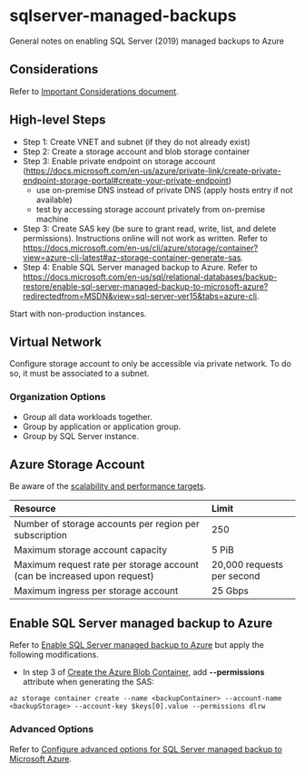 # sqlserver-managed-backups
General notes on enabling SQL Server (2019) managed backups to Azure

## Considerations ##
Refer to [Important Considerations document](https://docs.microsoft.com/en-us/sql/relational-databases/backup-restore/sql-server-managed-backup-to-microsoft-azure?view=sql-server-ver15#important-considerations).

## High-level Steps ##
* Step 1: Create VNET and subnet (if they do not already exist)
* Step 2: Create a storage account and blob storage container
* Step 3: Enable private endpoint on storage account (https://docs.microsoft.com/en-us/azure/private-link/create-private-endpoint-storage-portal#create-your-private-endpoint)
	- use on-premise DNS instead of private DNS (apply hosts entry if not available)
	- test by accessing storage account privately from on-premise machine
* Step 3: Create SAS key (be sure to grant read, write, list, and delete permissions). Instructions online will not work as written. Refer to https://docs.microsoft.com/en-us/cli/azure/storage/container?view=azure-cli-latest#az-storage-container-generate-sas.
* Step 4: Enable SQL Server managed backup to Azure. Refer to https://docs.microsoft.com/en-us/sql/relational-databases/backup-restore/enable-sql-server-managed-backup-to-microsoft-azure?redirectedfrom=MSDN&view=sql-server-ver15&tabs=azure-cli.

Start with non-production instances.

## Virtual Network ##
Configure storage account to only be accessible via private network. To do so, it must be associated to a subnet.

### Organization Options ###
* Group all data workloads together.
* Group by application or application group.
* Group by SQL Server instance.

## Azure Storage Account ##
Be aware of the [scalability and performance targets](https://docs.microsoft.com/en-us/azure/storage/common/scalability-targets-standard-account).

| Resource                                                                 | Limit                      |
|:------------------------------------------------------------------------ |:---------------------------|
| Number of storage accounts per region per subscription                   | 250                        |
| Maximum storage account capacity                                         | 5 PiB                      |
| Maximum request rate per storage account (can be increased upon request) | 20,000 requests per second |
| Maximum ingress per storage account                                      | 25 Gbps                    |

## Enable SQL Server managed backup to Azure ##
Refer to [Enable SQL Server managed backup to Azure](https://docs.microsoft.com/en-us/sql/relational-databases/backup-restore/enable-sql-server-managed-backup-to-microsoft-azure?view=sql-server-ver15&tabs=azure-cli#enable-managed-backup-to-azure) but apply the following modifications.

* In step 3 of [Create the Azure Blob Container](https://docs.microsoft.com/en-us/sql/relational-databases/backup-restore/enable-sql-server-managed-backup-to-microsoft-azure?view=sql-server-ver15&tabs=azure-cli#create-the-azure-blob-container), add **--permissions** attribute when generating the SAS:
```
az storage container create --name <backupContainer> --account-name <backupStorage> --account-key $keys[0].value --permissions dlrw 
```
### Advanced Options ###
Refer to [Configure advanced options for SQL Server managed backup to Microsoft Azure](https://docs.microsoft.com/en-us/sql/relational-databases/backup-restore/configure-advanced-options-for-sql-server-managed-backup-to-microsoft-azure?view=sql-server-ver15).
